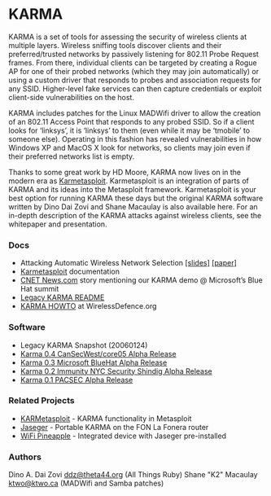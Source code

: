 KARMA
=====
KARMA is a set of tools for assessing the security of wireless clients at multiple layers. Wireless sniffing tools discover clients and their preferred/trusted networks by passively listening for 802.11 Probe Request frames. From there, individual clients can be targeted by creating a Rogue AP for one of their probed networks (which they may join automatically) or using a custom driver that responds to probes and association requests for any SSID. Higher-level fake services can then capture credentials or exploit client-side vulnerabilities on the host.

KARMA includes patches for the Linux MADWifi driver to allow the creation of an 802.11 Access Point that responds to any probed SSID. So if a client looks for ‘linksys’, it is ‘linksys’ to them (even while it may be ‘tmobile’ to someone else). Operating in this fashion has revealed vulnerabilities in how Windows XP and MacOS X look for networks, so clients may join even if their preferred networks list is empty.

Thanks to some great work by HD Moore, KARMA now lives on in the modern era as [Karmetasploit](http://dev.metasploit.com/redmine/projects/framework/wiki/Karmetasploit). Karmetasploit is an integration of parts of KARMA and its ideas into the Metasploit framework.  Karmetasploit is your best option for running KARMA these days but the original KARMA software written by Dino Dai Zovi and Shane Macaulay is also available here. For an in-depth description of the KARMA attacks against wireless clients, see the whitepaper and presentation.

### Docs

* Attacking Automatic Wireless Network Selection [[slides]](http://www.trailofbits.com/resources/attacking_automatic_network_selection_slides.pdf) [[paper]](http://www.trailofbits.com/resources/attacking_automatic_network_selection_paper.pdf)
* [Karmetasploit](http://dev.metasploit.com/redmine/projects/framework/wiki/Karmetasploit) documentation
* [CNET News.com](http://news.com.com/Microsoft+meets+the+hackers/2009-1002_3-5747813.html) story mentioning our KARMA demo @ Microsoft’s Blue Hat summit
* [Legacy KARMA README](karma.README.txt)
* [KARMA HOWTO](http://www.wirelessdefence.org/Contents/KARMAMain.htm) at WirelessDefence.org

### Software

* Legacy KARMA Snapshot (20060124)
* [Karma 0.4 CanSecWest/core05 Alpha Release](/archive/karma-0.4.tar.gz)
* [Karma 0.3 Microsoft BlueHat Alpha Release](/archive/karma-0.3.tar.gz)
* [Karma 0.2 Immunity NYC Security Shindig Alpha Release](/archive/karma-0.2.tar.gz)
* [Karma 0.1 PACSEC Alpha Release](/archive/karma-0.1.tar.gz)

### Related Projects

* [KARMetasploit](http://dev.metasploit.com/redmine/projects/framework/wiki/Karmetasploit) - KARMA functionality in Metasploit
* [Jaseger](http://www.digininja.org/jasager/) - Portable KARMA on the FON La Fonera router
* [WiFi Pineapple](https://hakshop.myshopify.com/products/wifi-pineapple) - Integrated device with Jaseger pre-installed

### Authors

Dino A. Dai Zovi <ddz@theta44.org> (All Things Ruby)
Shane "K2" Macaulay <ktwo@ktwo.ca> (MADWifi and Samba patches)